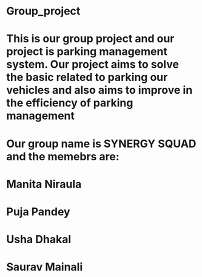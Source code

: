 # Group_project
# This is our group project and our project is parking management system. Our project aims to solve the basic related to parking our vehicles and also aims to improve in the efficiency of parking management
# Our group name is SYNERGY SQUAD and the memebrs are: 

# Manita Niraula
# Puja Pandey
# Usha Dhakal
# Saurav Mainali